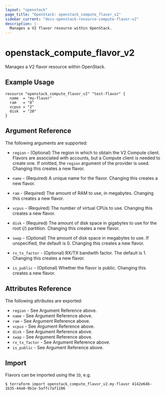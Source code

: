 ```yaml
---
layout: "openstack"
page_title: "OpenStack: openstack_compute_flavor_v2"
sidebar_current: "docs-openstack-resource-compute-flavor-v2"
description: |-
  Manages a V2 flavor resource within OpenStack.
---
```


# openstack\_compute\_flavor_v2

Manages a V2 flavor resource within OpenStack.

## Example Usage

```hcl
resource "openstack_compute_flavor_v2" "test-flavor" {
  name  = "my-flavor"
  ram   = "8"
  vcpus = "2"
  disk  = "20"
}
```

## Argument Reference

The following arguments are supported:

* `region` - (Optional) The region in which to obtain the V2 Compute client.
    Flavors are associated with accounts, but a Compute client is needed to
    create one. If omitted, the `region` argument of the provider is used.
    Changing this creates a new flavor.

* `name` - (Required) A unique name for the flavor. Changing this creates a new
    flavor.

* `ram` - (Required) The amount of RAM to use, in megabytes. Changing this
    creates a new flavor.

* `vcpus` - (Required) The number of virtual CPUs to use. Changing this creates
    a new flavor.

* `disk` - (Required) The amount of disk space in gigabytes to use for the root
    (/) partition. Changing this creates a new flavor.

* `swap` - (Optional) The amount of disk space in megabytes to use. If
    unspecified, the default is 0. Changing this creates a new flavor.

* `rx_tx_factor` - (Optional) RX/TX bandwith factor. The default is 1. Changing
    this creates a new flavor.

* `is_public` - (Optional) Whether the flavor is public. Changing this creates
    a new flavor.

## Attributes Reference

The following attributes are exported:

* `region` - See Argument Reference above.
* `name` - See Argument Reference above.
* `ram` - See Argument Reference above.
* `vcpus` - See Argument Reference above.
* `disk` - See Argument Reference above.
* `swap` - See Argument Reference above.
* `rx_tx_factor` - See Argument Reference above.
* `is_public` - See Argument Reference above.

## Import

Flavors can be imported using the `ID`, e.g.

```
$ terraform import openstack_compute_flavor_v2.my-flavor 4142e64b-1b35-44a0-9b1e-5affc7af1106
```
